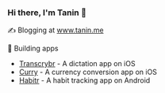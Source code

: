 ### Hi there, I'm Tanin 👋

✍ Blogging at www.tanin.me

📱 Building apps
  - [Transcrybr](www.transcrybr.com) - A dictation app on iOS
  - [Curry](https://apps.apple.com/gb/app/curry-currency-conversion/id1633144849) - A currency conversion app on iOS
  - [Habitr](https://play.google.com/store/apps/details?id=com.landtanin.habittracking&hl=en_GB&pli=1) - A habit tracking app on Android

<!--
**landtanin/landtanin** is a ✨ _special_ ✨ repository because its `README.md` (this file) appears on your GitHub profile.

Here are some ideas to get you started:

- 🔭 I’m currently working on ...
- 🌱 I’m currently learning ...
- 👯 I’m looking to collaborate on ...
- 🤔 I’m looking for help with ...
- 💬 Ask me about ...
- 📫 How to reach me: ...
- 😄 Pronouns: ...
- ⚡ Fun fact: ...
-->
